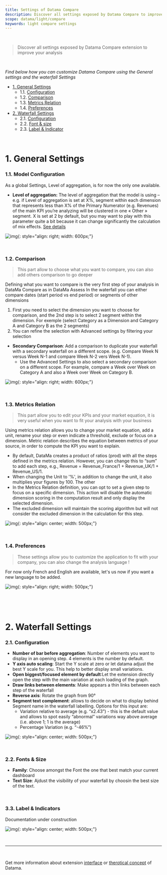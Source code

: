 ```yaml
---
title: Settings of Datama Compare
description: Discover all settings exposed by Datama Compare to improve your analysis
scope: datama/light/compare
keywords: light compare settings
---
```


<br/>

> Discover all settings exposed by Datama Compare extension to improve your analysis

<br/>

_Find below how you can customize Datama Compare using the General settings and the waterfall Settings_

- [1. General Settings](#1-general-settings)
    - 1.1. [Configuration](#11-model-configuration)
    - 1.2. [Comparison](#12-comparison)
    - 1.3. [Metrics Relation](#13-metrics-relation)
    - 1.4. [Preferences](#14-preferences)
- [2. Waterfall Settings](#2-waterfall-settings)
    - 2.1. [Configuration](#21-configuration)
    - 2.2. [Font & size](#22-fonts--size)
    - 2.3. [Label & Indicator](#33-label--indicators)

<br/>

# 1. General Settings


### 1.1. Model Configuration

As a global Settings, Level of aggregation, is for now the only one available. 

<!--- **Segment text complement:** "variation relative to avg" or "variation in %" this is a display option in the label of each segment when clicking a waterfall step. 
    - each segment is written like "desktop (x...)" this x is a variation relative to average (e.g if the variation at this step is +2% and the variation of Desktop is +4% the parenthesis will "x2" which the relative variation of the segment 'Desktop' compare to the average variation). 
    - When selecting "variation in %" you only have the absolut variation of the segment in %. If desktop is moving of +4%, the label will be 'Desktop (+4)'--->
- **Level of aggregation:** The level of aggregation that the model is using – e.g. if Level of aggregation is set at X%, segment within each dimension that represents less than X% of the Primary Numerator (e.g. Revenues) of the main KPI you’re analyzing will be clustered in one « Other » segment. X is set at 2 by default, but you may want to play with this parameter quite a bit because it can change significantly the calculation of mix effects. [See details]({{site.url}}/{{site.baseurl}}/new/interface/subheader/settings/aggregation.html)

![img]({{site.url}}/{{site.baseurl}}/extensions/assets/gif/PBI_GeneralSettings.PNG){: style="align: right; width: 600px;"}

<br/>

### 1.2. Comparison 

> This part allow to choose what you want to compare, you can also add others comparison to go deeper

Defining what you want to compare is the very first step of your analysis in DataMa Compare as in DataMa Assess In the waterfall you can either compare dates (start period vs end period) or segments of other dimensions
1. First you need to select the dimension you want to choose for comparison, and the 2nd step is to select 2 segment within the dimension. For exemple (select Category as a Dimension and Category A and Category B as the 2 segments)
2. You can refine the selection with Advanced settings by filtering your selection 

- **Secondary Comparison**: Add a comparison to duplicate your waterfall with a secondary waterfall on a different scope. (e.g. Compare Week N versus Week N-1 and compare Week N-2 vers Week N-1).
  - Use the Advanced Settings to also select a secondary comparison on a different scope. For example, compare a Week over Week on Category A and also a Week over Week on Category B.

![img]({{site.url}}/{{site.baseurl}}/extensions/assets/gif/PBI_ComparisonSettings.PNG){: style="align: right; width: 600px;"}

<br/>

### 1.3. Metrics Relation

> This part allow you to edit your KPIs and your market equation, it is very useful when you want to fit your analysis with your business

Using metrics relation allows you to change your market equation, add a unit, rename your step or even indicate a threshold, exclude or focus on a dimension. Metric relation describes the equation between metrics of your source, in order to compute the KPI you want to explain.

- By default, DataMa creates a product of ratios (prod) with all the steps defined in the metrics relation. However, you can change this to “sum” to add each step, e.g., Revenue = Revenue_France/1 + Revenue_UK/1 + Revenue_US/1.
- When changing the Unit to '%', in addition to change the unit, it also multiplies your figures by 100. The other 
- In the Metrics Relation definition, you can opt to set a given step to focus on a specific dimension. This action will disable the automatic dimension scoring in the computation result and only display the selected dimension.
- The excluded dimension will maintain the scoring algorithm but will not consider the excluded dimension in the calculation for this step.

![img]({{site.url}}/{{site.baseurl}}/extensions/assets/gif/PBI_MetricsRelation.PNG){: style="align: center; width: 500px;"}


<br/>

### 1.4. Preferences

> These settings allow you to customize the application to fit with your company, you can also change the analysis language !

 For now only French and English are available, let's us now if you want a new language to be added. 


![img]({{site.url}}/{{site.baseurl}}/extensions/assets/gif/PBI_LanguageSettings.PNG){: style="align: right; width: 500px;"}


<br/>
<br/>
<br/>


# 2. Waterfall Settings 

### 2.1. Configuration 

- **Number of bar before aggregation**: Number of elements you want to display in an opening step. 4 elements is the number by default.
- **Y axis auto scaling**: Start the Y scale at zero or let datama adjust the best Y scale for you. This help to better display small variations.
- **Open biggest/focused element by default**:Let the extension directly open the step with the main variation at each loading of the graph. 
- **Draw links between elements**: Make appears a thin links between each step of the waterfall
- **Reverse axis**: Rotate the graph from 90°
- **Segment text complement**: allows to decide on what to display behind Segment name in the waterfall labelling. Options for this input are:
    - Variation relative to average (e.g. “x2.43”) - this is the default value and allows to spot easily “abnormal” variations way above average (i.e. above 1; 1 is the average)
    - Percentage Variation (e.g. “-46%”)

![img]({{site.url}}/{{site.baseurl}}/extensions/assets/gif/PBI_SettingsWaterfall.PNG){: style="align: center; width: 500px;"}


<br/>




### 2.2. Fonts & Size

- **Family**: Choose amongst the Font the one that best match your current dashboard
- **Text Size**: Ajdust the visibility of your waterfall by choosin the best size of the text. 

<br/>

### 3.3. Label & Indicators

Documentation under construction

![img]({{site.url}}/{{site.baseurl}}/extensions/assets/gif/SettingsLabelIndicator.png){: style="align: center; width: 500px;"}



<br/>

---

<br/>

Get more information about extension [interface]({{site.url}}/{{site.baseurl}}/extensions/datama-compare/structure.html) or [therotical concept]({{site.url}}/{{site.baseurl}}/extensions/datama-compare/concept.html) of Datama.

<br>
